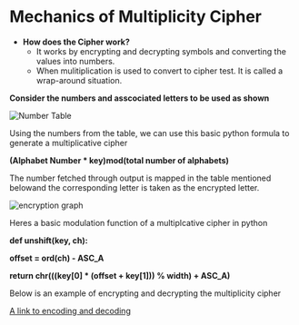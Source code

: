 # Mechanics of Multiplicity Cipher

* **How does the Cipher work?**
  * It works by encrypting and decrypting symbols and converting the values into numbers. 
  * When mulitiplication is used to convert to cipher test. It is called a wrap-around situation.

**Consider the numbers and asscociated letters to be used as shown**

![Number Table](https://www.tutorialspoint.com/cryptography_with_python/images/associated_numbers.jpg)

Using the numbers from the table, we can use this basic python formula to generate a multiplicative cipher 

**(Alphabet Number * key)mod(total number of alphabets)**

The number fetched through output is mapped in the table mentioned belowand the corresponding letter is taken as the encrypted letter.

![encryption graph](https://www.tutorialspoint.com/cryptography_with_python/images/encrypted_letter.jpg)

Heres a basic modulation function of a multiplcative cipher in python

**def unshift(key, ch):**

   **offset = ord(ch) - ASC_A**
   
   **return chr(((key[0] * (offset + key[1])) % width) + ASC_A)**
   
   
   
   
Below is an example of encrypting and decrypting the multiplicity cipher
   
[A link to encoding and decoding](https://www.ti89.com/cryptotut/multi4.htm)


